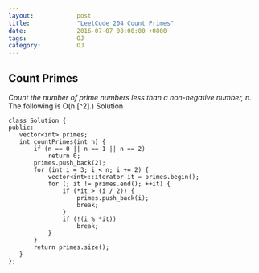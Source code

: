 ```yaml
---
layout:            post
title:             "LeetCode 204 Count Primes"
date:              2016-07-07 08:00:00 +0800
tags:              OJ
category:          OJ
---
```


## Count Primes
*Count the number of prime numbers less than a non-negative number, n.*  
The following is O(n.[^2].) Solution  

    class Solution {
    public:
       vector<int> primes;
       int countPrimes(int n) {
           if (n == 0 || n == 1 || n == 2)
               return 0;
           primes.push_back(2);
           for (int i = 3; i < n; i += 2) {
               vector<int>::iterator it = primes.begin();
               for (; it != primes.end(); ++it) {
                   if (*it > (i / 2)) {
                       primes.push_back(i);
                       break;
                   }
                   if (!(i % *it))
                       break;
               }
           }
           return primes.size();
       }
    };
